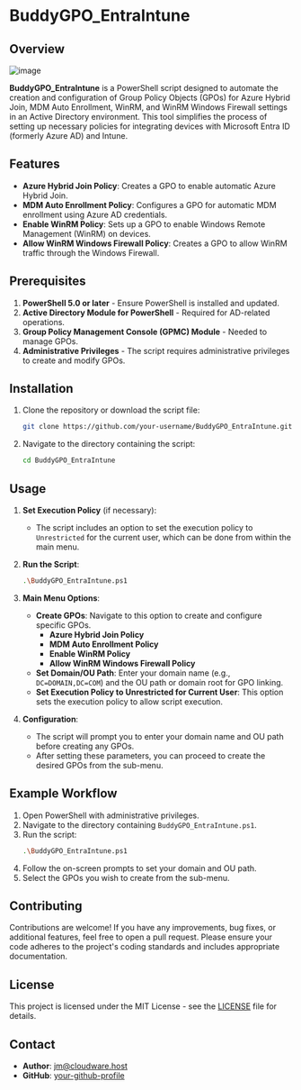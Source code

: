 # BuddyGPO_EntraIntune

## Overview
![image](https://github.com/user-attachments/assets/cc85a55f-b5e9-4ea8-8d7d-65259e7f0880)


**BuddyGPO_EntraIntune** is a PowerShell script designed to automate the creation and configuration of Group Policy Objects (GPOs) for Azure Hybrid Join, MDM Auto Enrollment, WinRM, and WinRM Windows Firewall settings in an Active Directory environment. This tool simplifies the process of setting up necessary policies for integrating devices with Microsoft Entra ID (formerly Azure AD) and Intune.

## Features

- **Azure Hybrid Join Policy**: Creates a GPO to enable automatic Azure Hybrid Join.
- **MDM Auto Enrollment Policy**: Configures a GPO for automatic MDM enrollment using Azure AD credentials.
- **Enable WinRM Policy**: Sets up a GPO to enable Windows Remote Management (WinRM) on devices.
- **Allow WinRM Windows Firewall Policy**: Creates a GPO to allow WinRM traffic through the Windows Firewall.

## Prerequisites

1. **PowerShell 5.0 or later** - Ensure PowerShell is installed and updated.
2. **Active Directory Module for PowerShell** - Required for AD-related operations.
3. **Group Policy Management Console (GPMC) Module** - Needed to manage GPOs.
4. **Administrative Privileges** - The script requires administrative privileges to create and modify GPOs.

## Installation

1. Clone the repository or download the script file:
   ```bash
   git clone https://github.com/your-username/BuddyGPO_EntraIntune.git
   ```

2. Navigate to the directory containing the script:
   ```bash
   cd BuddyGPO_EntraIntune
   ```

## Usage

1. **Set Execution Policy** (if necessary):
   - The script includes an option to set the execution policy to `Unrestricted` for the current user, which can be done from within the main menu.

2. **Run the Script**:
   ```bash
   .\BuddyGPO_EntraIntune.ps1
   ```

3. **Main Menu Options**:
   - **Create GPOs**: Navigate to this option to create and configure specific GPOs.
     - **Azure Hybrid Join Policy**
     - **MDM Auto Enrollment Policy**
     - **Enable WinRM Policy**
     - **Allow WinRM Windows Firewall Policy**
   - **Set Domain/OU Path**: Enter your domain name (e.g., `DC=DOMAIN,DC=COM`) and the OU path or domain root for GPO linking.
   - **Set Execution Policy to Unrestricted for Current User**: This option sets the execution policy to allow script execution.

4. **Configuration**:
   - The script will prompt you to enter your domain name and OU path before creating any GPOs.
   - After setting these parameters, you can proceed to create the desired GPOs from the sub-menu.

## Example Workflow

1. Open PowerShell with administrative privileges.
2. Navigate to the directory containing `BuddyGPO_EntraIntune.ps1`.
3. Run the script:
   ```bash
   .\BuddyGPO_EntraIntune.ps1
   ```
4. Follow the on-screen prompts to set your domain and OU path.
5. Select the GPOs you wish to create from the sub-menu.

## Contributing

Contributions are welcome! If you have any improvements, bug fixes, or additional features, feel free to open a pull request. Please ensure your code adheres to the project's coding standards and includes appropriate documentation.

## License

This project is licensed under the MIT License - see the [LICENSE](LICENSE) file for details.

## Contact

- **Author**: jm@cloudware.host
- **GitHub**: [your-github-profile](https://github.com/vilonauzd)
